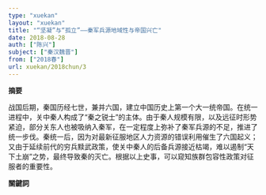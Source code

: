 ```yaml
---
type: "xuekan"
layout: "xuekan"
title: "“坚凝”与“孤立”——秦军兵源地域性与帝国兴亡"
date: 2018-08-28
auth: ["陈兴"]
subject: ["秦汉魏晋"]
from: ["2018春"]
url: xuekan/2018chun/3
---
```


**摘要**      

战国后期，秦国历经七世，兼并六国，建立中国历史上第一个大一统帝国。在统一进程中，关中秦人构成了“秦之锐士”的主体。由于秦人规模有限，以及远征时形势紧迫，部分关东人也被吸纳入秦军，在一定程度上弥补了秦军兵源的不足，推进了统一步伐。秦统一后，因为对最新征服地区人力资源的错误利用催生了六国起义；又由于延续前代的穷兵黩武政策，使关中秦人的后备兵源接近枯竭，难以遏制“天下土崩”之势，最终导致秦的灭亡。根据以上史事，可以窥知族群包容性政策对征服者的重要性。


**關鍵詞**
